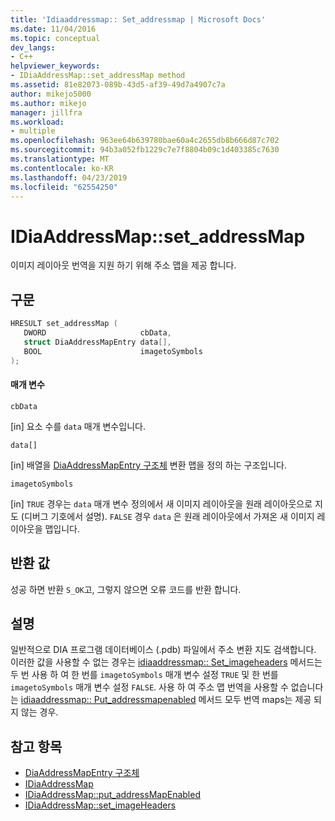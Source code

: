 ```yaml
---
title: 'Idiaaddressmap:: Set_addressmap | Microsoft Docs'
ms.date: 11/04/2016
ms.topic: conceptual
dev_langs:
- C++
helpviewer_keywords:
- IDiaAddressMap::set_addressMap method
ms.assetid: 81e82073-089b-43d5-af39-49d7a4907c7a
author: mikejo5000
ms.author: mikejo
manager: jillfra
ms.workload:
- multiple
ms.openlocfilehash: 963ee64b639780bae60a4c2655db8b666d87c702
ms.sourcegitcommit: 94b3a052fb1229c7e7f8804b09c1d403385c7630
ms.translationtype: MT
ms.contentlocale: ko-KR
ms.lasthandoff: 04/23/2019
ms.locfileid: "62554250"
---
```

# <a name="idiaaddressmapsetaddressmap"></a>IDiaAddressMap::set_addressMap
이미지 레이아웃 번역을 지원 하기 위해 주소 맵을 제공 합니다.

## <a name="syntax"></a>구문

```C++
HRESULT set_addressMap ( 
   DWORD                     cbData,
   struct DiaAddressMapEntry data[],
   BOOL                      imagetoSymbols
);
```

#### <a name="parameters"></a>매개 변수
 `cbData`

[in] 요소 수를 `data` 매개 변수입니다.

 `data[]`

[in] 배열을 [DiaAddressMapEntry 구조체](../../debugger/debug-interface-access/diaaddressmapentry.md) 변환 맵을 정의 하는 구조입니다.

 `imagetoSymbols`

[in] `TRUE` 경우는 `data` 매개 변수 정의에서 새 이미지 레이아웃을 원래 레이아웃으로 지도 (디버그 기호에서 설명). `FALSE` 경우 `data` 은 원래 레이아웃에서 가져온 새 이미지 레이아웃을 맵입니다.

## <a name="return-value"></a>반환 값
 성공 하면 반환 `S_OK`고, 그렇지 않으면 오류 코드를 반환 합니다.

## <a name="remarks"></a>설명
 일반적으로 DIA 프로그램 데이터베이스 (.pdb) 파일에서 주소 변환 지도 검색합니다. 이러한 값을 사용할 수 없는 경우는 [idiaaddressmap:: Set_imageheaders](../../debugger/debug-interface-access/idiaaddressmap-set-imageheaders.md) 메서드는 두 번 사용 하 여 한 번를 `imagetoSymbols` 매개 변수 설정 `TRUE` 및 한 번를 `imagetoSymbols` 매개 변수 설정 `FALSE`. 사용 하 여 주소 맵 번역을 사용할 수 없습니다는 [idiaaddressmap:: Put_addressmapenabled](../../debugger/debug-interface-access/idiaaddressmap-put-addressmapenabled.md) 메서드 모두 번역 maps는 제공 되지 않는 경우.

## <a name="see-also"></a>참고 항목
- [DiaAddressMapEntry 구조체](../../debugger/debug-interface-access/diaaddressmapentry.md)
- [IDiaAddressMap](../../debugger/debug-interface-access/idiaaddressmap.md)
- [IDiaAddressMap::put_addressMapEnabled](../../debugger/debug-interface-access/idiaaddressmap-put-addressmapenabled.md)
- [IDiaAddressMap::set_imageHeaders](../../debugger/debug-interface-access/idiaaddressmap-set-imageheaders.md)